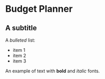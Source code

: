 # Budget Planner

## A subtitle

A *bulleted* list:
- item 1
- item 2
- item 3

An example of text with **bold** and *italic* fonts.  